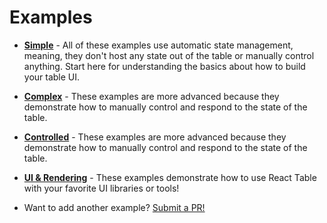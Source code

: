 # Examples

- [**Simple**](./examples/simple.md) - All of these examples use automatic state management, meaning, they don't host any state out of the table or manually control anything. Start here for understanding the basics about how to build your table UI.

- [**Complex**](./examples/complex.md) - These examples are more advanced because they demonstrate how to manually control and respond to the state of the table.

- [**Controlled**](./examples/controlled.md) - These examples are more advanced because they demonstrate how to manually control and respond to the state of the table.

- [**UI & Rendering**](./examples/ui.md) - These examples demonstrate how to use React Table with your favorite UI libraries or tools!

* Want to add another example? [Submit a PR!](https://github.com/tannerlinsley/react-table/compare)
